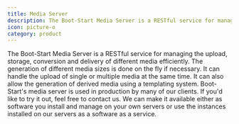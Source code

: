```yaml
---
title: Media Server
description: The Boot-Start Media Server is a RESTful service for managing the upload, storage, conversion and delivery of different media efficiently.
icon: picture-o
category: product
---
```

The Boot-Start Media Server is a RESTful service for managing the upload, storage, conversion and delivery of different media efficiently.
The generation of different media sizes is done on the fly if necessary. It can handle the upload of single or multiple media at the same time.
It can also allow the generation of derived media using a templating system. Boot-Start's media server is used in production by many of our clients.
If you'd like to try it out, feel free to contact us. We can make it available either as software you install and manage on your own servers or use the
instances installed on our servers as a software as a service.
